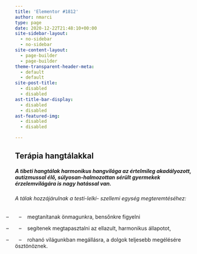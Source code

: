 ```yaml
---
title: 'Elementor #1812'
author: nmarci
type: page
date: 2020-12-22T21:48:10+00:00
site-sidebar-layout:
  - no-sidebar
  - no-sidebar
site-content-layout:
  - page-builder
  - page-builder
theme-transparent-header-meta:
  - default
  - default
site-post-title:
  - disabled
  - disabled
ast-title-bar-display:
  - disabled
  - disabled
ast-featured-img:
  - disabled
  - disabled

---
```

## Terápia hangtálakkal

##### **A tibeti hangtálak harmonikus hangvilága az értelmileg akadályozott, autizmussal élő, súlyosan-halmozottan sérült gyermekek érzelemvilágára is nagy hatással van.**

###### A tálak hozzájárulnak a testi-lelki- szellemi egység megteremtéséhez:

<p style="text-indent: -18.0pt; mso-list: l0 level1 lfo1;">
  <!-- [if !supportLists]-->&#8211;&nbsp; &nbsp; &nbsp; &nbsp;&#8211;&nbsp; &nbsp; megtanítanak önmagunkra, bensőnkre figyelni
</p>

<p style="text-indent: -18.0pt; mso-list: l0 level1 lfo1;">
  <!-- [if !supportLists]-->&#8211;&nbsp; &nbsp; &nbsp; &nbsp;&#8211;&nbsp; &nbsp;&nbsp;segítenek megtapasztalni az ellazult, harmonikus állapotot,
</p></p> 

<p style="text-indent: -18.0pt; mso-list: l0 level1 lfo1;">
  &#8211;&nbsp; &nbsp; &nbsp; &nbsp;&#8211;&nbsp; &nbsp; rohanó világunkban megállásra, a dolgok teljesebb megélésére ösztönöznek.
</p>
